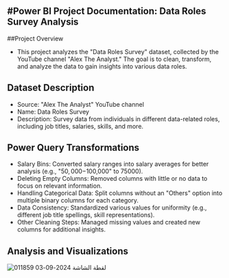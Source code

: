 #Power BI Project Documentation: Data Roles Survey Analysis
------
##Project Overview
- This project analyzes the "Data Roles Survey" dataset, collected by the YouTube channel "Alex The Analyst." The goal is to clean, transform, and analyze the data to gain insights into various data roles.

## Dataset Description
- Source: "Alex The Analyst" YouTube channel
- Name: Data Roles Survey
- Description: Survey data from individuals in different data-related roles, including job titles, salaries, skills, and more.

## Power Query Transformations
- Salary Bins: Converted salary ranges into salary averages for better analysis (e.g., "$50,000-$100,000" to 75000).
- Deleting Empty Columns: Removed columns with little or no data to focus on relevant information.
- Handling Categorical Data: Split columns without an "Others" option into multiple binary columns for each category.
- Data Consistency: Standardized various values for uniformity (e.g., different job title spellings, skill representations).
- Other Cleaning Steps: Managed missing values and created new columns for additional insights.
## Analysis and Visualizations
![لقطة الشاشة 2024-09-03 011859](https://github.com/user-attachments/assets/60be5ba2-c1ee-4ced-8e27-802ffa27cc4d)

